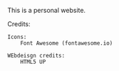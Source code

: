 
This is a personal website.


Credits:

	Icons:
		Font Awesome (fontawesome.io)

	WEbdeisgn credits:
	    HTML5 UP
